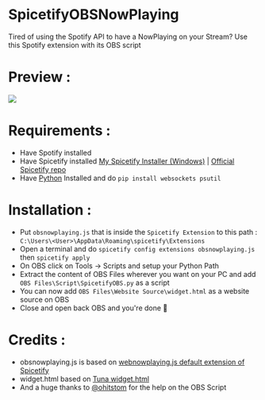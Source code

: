 # SpicetifyOBSNowPlaying
Tired of using the Spotify API to have a NowPlaying on your Stream? Use this Spotify extension with its OBS script

# Preview : 
![](https://github.com/Zalatis/SpicetifyOBSNowPlaying/blob/main/Preview/preview.gif?raw=true)

# Requirements : 
- Have Spotify installed
- Have Spicetify installed 
[My Spicetify Installer (Windows)](https://github.com/Zalatis/Install-spicetify-cli "My Spicetify Installer (Windows)") |
[Official Spicetify repo](https://github.com/spicetify/spicetify-cli "Official Spicetify repo")
- Have [Python](https://www.python.org/downloads/ "Python 3.10.9") Installed and do `pip install websockets psutil`

# Installation : 
- Put `obsnowplaying.js` that is inside the `Spicetify Extension` to this path : `C:\Users\<User>\AppData\Roaming\spicetify\Extensions`
- Open a terminal and do `spicetify config extensions obsnowplaying.js` then `spicetify apply`
- On OBS click on Tools -> Scripts and setup your Python Path
- Extract the content of OBS Files wherever you want on your PC and add `OBS Files\Script\SpicetifyOBS.py` as a script
- You can now add `OBS Files\Website Source\widget.html` as a website source on OBS
- Close and open back OBS and you're done 🙂

# Credits : 
- obsnowplaying.js is based on [webnowplaying.js default extension of Spicetify](https://github.com/spicetify/spicetify-cli/blob/master/Extensions/webnowplaying.js "webnowplaying.js default extension of Spicetify")
- widget.html based on [Tuna widget.html](https://github.com/univrsal/tuna "Tuna widget.html")
- And a huge thanks to [@ohitstom](https://www.github.com/ohitstom "@ohitstom") for the help on the OBS Script
